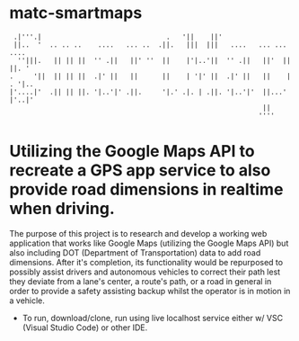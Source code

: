 # matc-smartmaps
```
 .|'''.|                               .   '||    ||'                         
 ||..  '  .. .. ..    ....   ... ..  .||.   |||  |||   ....   ... ...   ....  
  ''|||.   || || ||  '' .||   ||' ''  ||    |'|..'||  '' .||   ||'  || ||. '  
.     '||  || || ||  .|' ||   ||      ||    | '|' ||  .|' ||   ||    | . '|.. 
|'....|'  .|| || ||. '|..'|' .||.     '|.' .|. | .||. '|..'|'  ||...'  |'..|' 
                                                               ||             
                                                              ''''            
```
          
# Utilizing the Google Maps API to recreate a GPS app service to also provide road dimensions in realtime when driving.
The purpose of this project is to research and develop a working web application that works like Google Maps (utilizing the Google Maps API) but also including DOT (Department of Transportation) data to add road dimensions. After it's completion, its functionality would be repurposed to possibly assist drivers and autonomous vehicles to correct their path lest they deviate from a lane's center, a route's path, or a road in general in order to provide a safety assisting backup whilst the operator is in motion in a vehicle.

* To run, download/clone, run using live localhost service either w/ VSC (Visual Studio Code) or other IDE.
